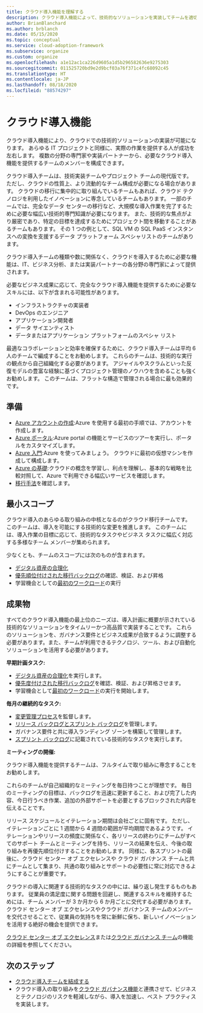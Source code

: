 ```yaml
---
title: クラウド導入機能を理解する
description: クラウド導入機能によって、技術的なソリューションを実装してチームを適切に配置できるようにする方法を理解します。
author: BrianBlanchard
ms.author: brblanch
ms.date: 05/15/2020
ms.topic: conceptual
ms.service: cloud-adoption-framework
ms.subservice: organize
ms.custom: organize
ms.openlocfilehash: a1e12ac1ca226d9605a1d5b296582636e9275303
ms.sourcegitcommit: 011525720bd9e2d9bcf03a76f371c4fc68092c45
ms.translationtype: HT
ms.contentlocale: ja-JP
ms.lasthandoff: 08/18/2020
ms.locfileid: "88574297"
---
```

# <a name="cloud-adoption-functions"></a>クラウド導入機能

クラウド導入機能により、クラウドでの技術的ソリューションの実装が可能になります。 あらゆる IT プロジェクトと同様に、実際の作業を提供する人が成功を左右します。 複数の分野の専門家や実装パートナーから、必要なクラウド導入機能を提供するチームのメンバーを構成できます。

クラウド導入チームは、技術実装チームやプロジェクト チームの現代版です。 ただし、クラウドの性質上、より流動的なチーム構成が必要になる場合があります。 クラウドの移行に集中的に取り組んでいるチームもあれば、クラウド テクノロジを利用したイノベーションに専念しているチームもあります。 一部のチームでは、完全なデータ センターの移行など、大規模な導入作業を完了するために必要な幅広い技術的専門知識が必要になります。 また、技術的な焦点がより厳密であり、特定の目標を達成するためにプロジェクト間を移動することがあるチームもあります。 その 1 つの例として、SQL VM の SQL PaaS インスタンスへの変換を支援するデータ プラットフォーム スペシャリストのチームがあります。

クラウド導入チームの種類や数に関係なく、クラウドを導入するために必要な機能は、IT、ビジネス分析、または実装パートナーの各分野の専門家によって提供されます。

必要なビジネス成果に応じて、完全なクラウド導入機能を提供するために必要なスキルには、以下が含まれる可能性があります。

- インフラストラクチャの実装者
- DevOps のエンジニア
- アプリケーション開発者
- データ サイエンティスト
- データまたはアプリケーション プラットフォームのスペシャ リスト

最適なコラボレーションと効率を確保するために、クラウド導入チームは平均 6 人のチームで編成することをお勧めします。 これらのチームは、技術的な実行の観点から自己組織化する必要があります。 アジャイルやスクラムといった反復モデルの豊富な経験に基づくプロジェクト管理のノウハウを含めることも強くお勧めします。 このチームは、フラットな構造で管理される場合に最も効果的です。

## <a name="preparation"></a>準備

- [Azure アカウントの作成](/learn/modules/create-an-azure-account):Azure を使用する最初の手順では、アカウントを作成します。
- [Azure ポータル](/learn/modules/tour-azure-portal):Azure portal の機能とサービスのツアーを実行し、ポータルをカスタマイズします。
- [Azure 入門](/learn/modules/welcome-to-azure):Azure を使ってみましょう。 クラウドに最初の仮想マシンを作成して構成します。
- [Azure の基礎](/learn/paths/azure-for-the-data-engineer):クラウドの概念を学習し、利点を理解し、基本的な戦略を比較対照して、Azure で利用できる幅広いサービスを確認します。
- [移行手法](../migrate/index.md)を確認します。

## <a name="minimum-scope"></a>最小スコープ

クラウド導入のあらゆる取り組みの中核となるのがクラウド移行チームです。 このチームは、導入を可能にする技術的な変更を推進します。 このチームには、導入作業の目標に応じて、技術的なタスクやビジネス タスクに幅広く対応する多様なチーム メンバーが集められます。

少なくとも、チームのスコープには次のものが含まれます。

- [デジタル資産の合理化](../digital-estate/index.md)
- [優先順位付けされた移行バックログ](../migrate/migration-considerations/assess/release-iteration-backlog.md)の確認、検証、および昇格
- 学習機会としての[最初のワークロード](../digital-estate/rationalize.md#select-the-first-workload)の実行

## <a name="deliverable"></a>成果物

すべてのクラウド導入機能の最上位のニーズは、導入計画に概要が示されている技術的なソリューションをタイムリーかつ高品質で実装することです。 これらのソリューションを、ガバナンス要件とビジネス成果が合致するように調整する必要があります。また、チームが利用できるテクノロジ、ツール、および自動化ソリューションを活用する必要があります。

**早期計画タスク:**

- [デジタル資産の合理化](../digital-estate/index.md)を実行します。
- [優先度付けされた移行バックログ](../migrate/migration-considerations/assess/release-iteration-backlog.md)を確認、検証、および昇格させます。
- 学習機会として[最初のワークロード](../digital-estate/rationalize.md#select-the-first-workload)の実行を開始します。

**毎月の継続的なタスク:**

- [変更管理プロセス](../migrate/migration-considerations/prerequisites/technical-complexity.md)を監督します。
- [リリース バックログとスプリント バックログ](../migrate/migration-considerations/assess/release-iteration-backlog.md)を管理します。
- ガバナンス要件と共に導入ランディング ゾーンを構築して管理します。
- [スプリント バックログ](../migrate/migration-considerations/assess/release-iteration-backlog.md)に記載されている技術的なタスクを実行します。

**ミーティングの開催:**

クラウド導入機能を提供するチームは、フルタイムで取り組みに専念することをお勧めします。

これらのチームが自己組織的なミーティングを毎日持つことが理想です。 毎日のミーティングの目標は、バックログを迅速に更新すること、および完了した内容、今日行うべき作業、追加の外部サポートを必要とするブロックされた内容を伝えることです。

リリース スケジュールとイテレーション期間は会社ごとに固有です。 ただし、イテレーションごとに 1 週間から 4 週間の範囲が平均期間であるようです。 イテレーションやリリースの頻度に関係なく、各リリースの終わりにチームがすべてのサポート チームとミーティングを持ち、リリースの結果を伝え、今後の取り組みを再優先順位付けすることをお勧めします。 同様に、各スプリントの最後に、クラウド センター オブ エクセレンスや クラウド ガバナンス チームと共にチームとして集まり、共通の取り組みとサポートの必要性に常に対応できるようにすることが重要です。

クラウドの導入に関連する技術的なタスクの中には、繰り返し発生するものもあります。 従業員の満足度に関する問題を回避し、関連するスキルを維持するためには、チーム メンバーが 3 か月から 6 か月ごとに交代する必要があります。 クラウド センター オブ エクセレンスやクラウド ガバナンス チームのメンバーを交代させることで、従業員の気持ちを常に新鮮に保ち、新しいイノベーションを活用する絶好の機会を提供できます。

[クラウド センター オブ エクセレンス](./cloud-center-of-excellence.md)または[クラウド ガバナンス チーム](./cloud-governance.md)の機能の詳細を参照してください。

## <a name="next-steps"></a>次のステップ

- [クラウド導入チームを結成する](../get-started/team/cloud-adoption.md)
- クラウド導入の取り組みを[クラウド ガバナンス機能](./cloud-governance.md)と連携させて、ビジネスとテクノロジのリスクを軽減しながら、導入を加速し、ベスト プラクティスを実装します。
